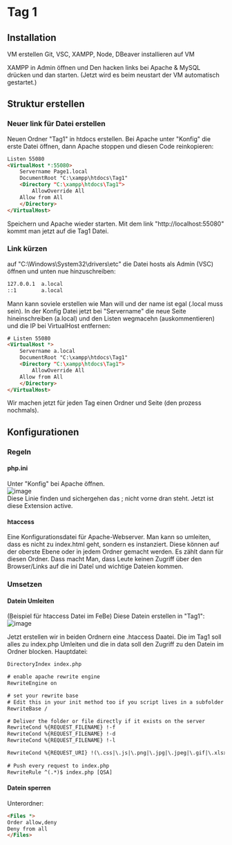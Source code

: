 # Tag 1
## Installation
VM erstellen
Git, VSC, XAMPP, Node, DBeaver installieren auf VM

XAMPP in Admin öffnen und Den hacken links bei Apache & MySQL drücken und dan starten. (Jetzt wird es beim neustart der VM automatisch gestartet.)

## Struktur erstellen
### Neuer link für Datei erstellen
Neuen Ordner "Tag1" in htdocs erstellen.
Bei Apache unter "Konfig" die erste Datei öffnen, dann Apache stoppen und diesen Code reinkopieren:
```html
Listen 55080
<VirtualHost *:55080>
    Servername Page1.local
    DocumentRoot "C:\xampp\htdocs\Tag1"
    <Directory "C:\xampp\htdocs\Tag1">
        AllowOverride All
	Allow from All
    </Directory>
</VirtualHost>
```
Speichern und Apache wieder starten.
Mit dem link "http://localhost:55080" kommt man jetzt auf die Tag1 Datei.

### Link kürzen
auf "C:\Windows\System32\drivers\etc" die Datei hosts als Admin (VSC) öffnen und unten nue hinzuschreiben:
```html
127.0.0.1  a.local
::1        a.local
```
Mann kann soviele erstellen wie Man will und der name ist egal (.local muss sein).
In der Konfig Datei jetzt bei "Servername" die neue Seite hineinschreiben (a.local) und den Listen wegmacehn (auskommentieren) und die IP bei VirtualHost entfernen:
```html
# Listen 55080
<VirtualHost *>
    Servername a.local
    DocumentRoot "C:\xampp\htdocs\Tag1"
    <Directory "C:\xampp\htdocs\Tag1">
        AllowOverride All
	Allow from All
    </Directory>
</VirtualHost>
```
Wir machen jetzt für jeden Tag einen Ordner und Seite (den prozess nochmals).

## Konfigurationen
### Regeln
#### php.ini
Unter "Konfig" bei Apache öffnen.<br>
![image](https://github.com/user-attachments/assets/ec4024e0-fb3c-4bca-8470-d673fb6c4ee5)<br>
Diese Linie finden und sichergehen das ; nicht vorne dran steht.
Jetzt ist diese Extension active.

#### htaccess
Eine Konfigurationsdatei für Apache-Webserver.
Man kann so umleiten, dass es nicht zu index.html geht, sondern es instanziert.
Diese können auf der oberste Ebene oder in jedem Ordner gemacht werden. Es zählt dann für diesen Ordner.
Dass macht Man, dass Leute keinen Zugriff über den Browser/Links auf die ini Dateî und wichtige Dateien kommen.

### Umsetzen
#### Datein Umleiten
(Beispiel für htaccess Datei im FeBe)
Diese Datein erstellen in "Tag1":<br>
![image](https://github.com/user-attachments/assets/992eef20-b960-4cfc-8e7b-eaeb9f55ee03)<br>

Jetzt erstellen wir in beiden Ordnern eine .htaccess Daatei.
Die im Tag1 soll alles zu index.php Umleiten und die in data soll den Zugriff zu den Datein im Ordner blocken.
Hauptdatei:
```html
DirectoryIndex index.php

# enable apache rewrite engine
RewriteEngine on

# set your rewrite base
# Edit this in your init method too if you script lives in a subfolder
RewriteBase /

# Deliver the folder or file directly if it exists on the server
RewriteCond %{REQUEST_FILENAME} !-f
RewriteCond %{REQUEST_FILENAME} !-d
RewriteCond %{REQUEST_FILENAME} !-l

RewriteCond %{REQUEST_URI} !(\.css|\.js|\.png|\.jpg|\.jpeg|\.gif|\.xlsx|\.xls)$ [NC]
 
# Push every request to index.php
RewriteRule ^(.*)$ index.php [QSA]
```
#### Datein sperren
Unterordner:
```html
<Files *>
Order allow,deny
Deny from all
</Files>
```
